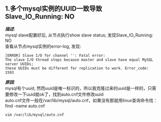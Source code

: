 ## 1.多个mysql实例的UUID一致导致Slave_IO_Running: NO  
***描述***:  
mysql slave配置好后, 从节点执行show slave status; 发现Slave_IO_Running: NO  
查看从节点mysql实例的error-log, 发现: 
```
[ERROR] Slave I/O for channel '': Fatal error:   
The slave I/O thread stops because master and slave have equal MySQL server UUIDs;  
these UUIDs must be different for replication to work. Error_code: 1593  
```
***原因***:  
mysql有个uuid, 然而uuid是唯一标识的，所以我克隆过来的uuid是一样的，只需要修改一下uuid就ok了，找到auto.cnf文件修改uuid  
auto.cnf文件一般在/var/lib/mysql/auto.cnf，如果没有那就用linux查询命令找：find -name auto.cnf    
```bash
vim /var/lib/mysql/auto.cnf  
```